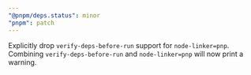 ```yaml
---
"@pnpm/deps.status": minor
"pnpm": patch
---
```


Explicitly drop `verify-deps-before-run` support for `node-linker=pnp`. Combining `verify-deps-before-run` and `node-linker=pnp` will now print a warning.
